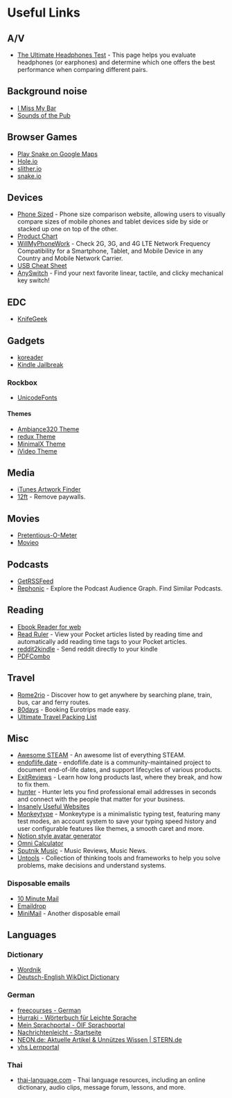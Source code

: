# Useful Links

## A/V

- [The Ultimate Headphones Test](https://www.audiocheck.net/soundtests_headphones.php) - This page helps you evaluate headphones (or earphones) and determine which one offers the best performance when comparing different pairs.

## Background noise

- [I Miss My Bar](http://imissmybar.com/)
- [Sounds of the Pub](https://soundsofthepub.com/)

## Browser Games

- [Play Snake on Google Maps](https://snake.googlemaps.com/)
- [Hole.io](https://hole-io.com/)
- [slither.io](http://slither.io/)
- [snake.io](https://snake.io/)

## Devices

- [Phone Sized](https://phonesized.com/) - Phone size comparison website, allowing users to visually compare sizes of mobile phones and tablet devices side by side or stacked up one on top of the other.
- [Product Chart](https://www.productchart.com/)
- [WillMyPhoneWork](https://willmyphonework.net/) - Check 2G, 3G, and 4G LTE Network Frequency Compatibility for a Smartphone, Tablet, and Mobile Device in any Country and Mobile Network Carrier.
- [USB Cheat Sheet](https://fabiensanglard.net/usbcheat/index.html)
- [AnySwitch](https://www.anyswitch.xyz/) - Find your next favorite linear, tactile, and clicky mechanical key switch!

## EDC

- [KnifeGeek](https://www.knifegeek.io)

## Gadgets

- [koreader](https://github.com/koreader/koreader/wiki/Installation-on-Kobo-devices)
- [Kindle Jailbreak](https://www.mobileread.com/forums/showthread.php?t=323419)

### Rockbox

- [UnicodeFonts](https://www.rockbox.org/wiki/UnicodeFonts)

#### Themes

- [Ambiance320 Theme](http://themes.rockbox.org/index.php?themeid=2313&target=ipod6g)
- [redux Theme](http://themes.rockbox.org/index.php?themeid=2162&target=ipod6g)
- [MinimalX Theme](http://themes.rockbox.org/index.php?themeid=1962&target=ipod6g)
- [iVideo Theme](http://themes.rockbox.org/index.php?themeid=1309&target=ipod6g)

## Media

- [iTunes Artwork Finder](https://bendodson.com/projects/itunes-artwork-finder/)
- [12ft](https://12ft.io) - Remove paywalls.

## Movies

- [Pretentious-O-Meter](http://pretentious-o-meter.co.uk/)
- [Movieo](https://movieo.me/)

## Podcasts

- [GetRSSFeed](https://getrssfeed.com)
- [Rephonic](https://rephonic.com/graph) - Explore the Podcast Audience Graph. Find Similar Podcasts.

## Reading

- [Ebook Reader for web](https://www.loudreader.com/)
- [Read Ruler](https://readruler.com/) - View your Pocket articles listed by reading time and automatically add reading time tags to your Pocket articles.
- [reddit2kindle](https://reddit2kindle.com/) - Send reddit directly to your kindle
- [PDFCombo](https://apps.apple.com/us/app/pdfcombo/id1030461463?mt=12)

## Travel

- [Rome2rio](https://www.rome2rio.com/) - Discover how to get anywhere by searching plane, train, bus, car and ferry routes.
- [80days](https://eightydays.me/) - Booking Eurotrips made easy.
- [Ultimate Travel Packing List](https://www.budgetdirect.com.au/interactives/packinglist/)

## Misc

- [Awesome STEAM](https://awesomesteam.org/) - An awesome list of everything STEAM.
- [endoflife.date](https://endoflife.date/) - endoflife.date is a community-maintained project to document end-of-life dates, and support lifecycles of various products.
- [ExitReviews](https://www.exitreviews.com/) - Learn how long products last, where they break, and how to fix them.
- [hunter](https://hunter.io) - Hunter lets you find professional email addresses in seconds and connect with the people that matter for your business.
- [Insanely Useful Websites](https://www.insanelyusefulwebsites.com/)
- [Monkeytype](https://monkeytype.com) - Monkeytype is a minimalistic typing test, featuring many test modes, an account system to save your typing speed history and user configurable features like themes, a smooth caret and more.
- [Notion style avatar generator](http://cvbox.org/)
- [Omni Calculator](https://www.omnicalculator.com)
- [Sputnik Music](https://www.sputnikmusic.com/) - Music Reviews, Music News.
- [Untools](https://untools.co/) - Collection of thinking tools and frameworks to help you solve problems, make decisions and understand systems.

### Disposable emails

- [10 Minute Mail](https://10minutemail.com/)
- [Emaildrop](https://www.emaildrop.io/)
- [MiniMail](https://minimail.eu.org/) - Another disposable email

## Languages

### Dictionary

- [Wordnik](https://www.wordnik.com/)
- [Deutsch-English WikDict Dictionary](https://www.wikdict.com/de-en/)

### German

- [freecourses - German](https://old.reddit.com/r/German/wiki/freecourses)
- [Hurraki - Wörterbuch für Leichte Sprache](https://hurraki.de/wiki/Hauptseite)
- [Mein Sprachportal - ÖIF Sprachportal](http://sprachportal.integrationsfonds.at/)
- [Nachrichtenleicht - Startseite](https://www.nachrichtenleicht.de/)
- [NEON.de: Aktuelle Artikel & Unnützes Wissen | STERN.de](https://www.stern.de/neon/)
- [vhs Lernportal](https://www.vhs-lernportal.de/wws/9.php#/wws/home.php)

### Thai

- [thai-language.com](http://thai-language.com/) - Thai language resources, including an online dictionary, audio clips, message forum, lessons, and more.
